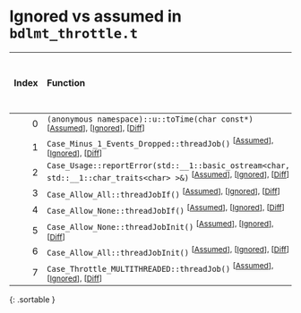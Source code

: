 # Ignored vs assumed in `bdlmt_throttle.t`

<script src="../sorttable.js"></script>

|   Index | Function                                                                                                                                                                 |   Difference in number of lines |   Function size difference in bytes | Number of lines in assumed build   | Number of bytes in assumed build   | Number of lines in ignored build   | Number of bytes in ignored build   |
|--------:|:-------------------------------------------------------------------------------------------------------------------------------------------------------------------------|--------------------------------:|------------------------------------:|:-----------------------------------|:-----------------------------------|:-----------------------------------|:-----------------------------------|
|       0 | `(anonymous namespace)::u::toTime(char const*)` <sup>\[[Assumed](0.assume.s)\], \[[Ignored](0.none.s)\], \[[Diff](0.diff.html)\]                                         |                               1 |                                   0 | 592                                | 4,269,680                          | 592                                | 4,270,720                          |
|       1 | `Case_Minus_1_Events_Dropped::threadJob()` <sup>\[[Assumed](1.assume.s)\], \[[Ignored](1.none.s)\], \[[Diff](1.diff.html)\]                                              |                              -6 |                                 -16 | 128                                | 4,220,640                          | 144                                | 4,221,072                          |
|       2 | `Case_Usage::reportError(std::__1::basic_ostream<char, std::__1::char_traits<char> >&)` <sup>\[[Assumed](2.assume.s)\], \[[Ignored](2.none.s)\], \[[Diff](2.diff.html)\] |                              -6 |                                 -16 | 80                                 | 4,214,208                          | 96                                 | 4,214,208                          |
|       3 | `Case_Allow_All::threadJobIf()` <sup>\[[Assumed](3.assume.s)\], \[[Ignored](3.none.s)\], \[[Diff](3.diff.html)\]                                                         |                              -8 |                                 -32 | 304                                | 4,215,440                          | 336                                | 4,215,584                          |
|       4 | `Case_Allow_None::threadJobIf()` <sup>\[[Assumed](4.assume.s)\], \[[Ignored](4.none.s)\], \[[Diff](4.diff.html)\]                                                        |                              -8 |                                 -32 | 304                                | 4,214,288                          | 336                                | 4,214,304                          |
|       5 | `Case_Allow_None::threadJobInit()` <sup>\[[Assumed](5.assume.s)\], \[[Ignored](5.none.s)\], \[[Diff](5.diff.html)\]                                                      |                             -35 |                                 -96 | 608                                | 4,214,832                          | 704                                | 4,214,880                          |
|       6 | `Case_Allow_All::threadJobInit()` <sup>\[[Assumed](6.assume.s)\], \[[Ignored](6.none.s)\], \[[Diff](6.diff.html)\]                                                       |                             -37 |                                -112 | 512                                | 4,215,744                          | 624                                | 4,215,920                          |
|       7 | `Case_Throttle_MULTITHREADED::threadJob()` <sup>\[[Assumed](7.assume.s)\], \[[Ignored](7.none.s)\], \[[Diff](7.diff.html)\]                                              |                             -48 |                                 -96 | 1,312                              | 4,216,256                          | 1,408                              | 4,216,544                          |
{: .sortable }
